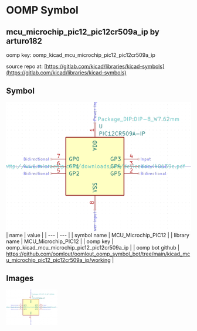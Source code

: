 # OOMP Symbol  
## mcu_microchip_pic12_pic12cr509a_ip  by arturo182  
  
oomp key: oomp_kicad_mcu_microchip_pic12_pic12cr509a_ip  
  
source repo at: [https://gitlab.com/kicad/libraries/kicad-symbols](https://gitlab.com/kicad/libraries/kicad-symbols)  
## Symbol  
  
[![working.png](working_600.png)](working.png)  
| name | value | 
| --- | --- | 
| symbol name | MCU_Microchip_PIC12 | 
| library name | MCU_Microchip_PIC12 | 
| oomp key | oomp_kicad_mcu_microchip_pic12_pic12cr509a_ip | 
| oomp bot github | https://github.com/oomlout/oomlout_oomp_symbol_bot/tree/main/kicad_mcu_microchip_pic12_pic12cr509a_ip/working | 
## Images  
  
[![working.png](working_140.png)](working.png)  
